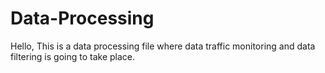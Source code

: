 # Data-Processing

Hello,
This is a data processing file where data traffic monitoring and data filtering is going to take place.
